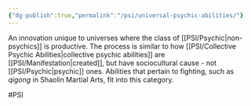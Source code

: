 ```yaml
---
{"dg-publish":true,"permalink":"/psi/universal-psychic-abilities/"}
---
```


An innovation unique to universes where the class of [[PSI/Psychic\|non-psychics]] is productive. The process is similar to how [[PSI/Collective Psychic Abilities\|collective psychic abilities]] are [[PSI/Manifestation\|created]], but have sociocultural cause - not [[PSI/Psychic\|psychic]] ones. Abilities that pertain to fighting, such as *qigong* in Shaolin Martial Arts, fit into this category. 

#PSI 